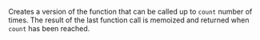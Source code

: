 Creates a version of the function that can be called up to `count` number of times. The result of the last function call is memoized and returned when `count` has been reached.
